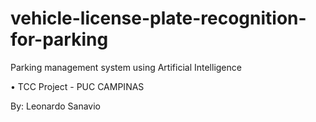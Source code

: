 # vehicle-license-plate-recognition-for-parking
Parking management system using Artificial Intelligence

• TCC Project - PUC CAMPINAS

By: Leonardo Sanavio